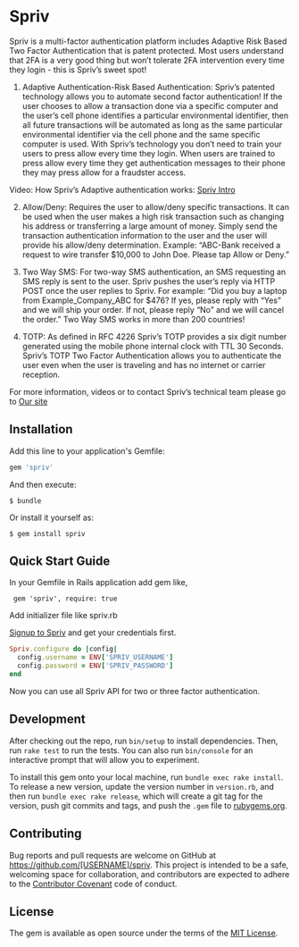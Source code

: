 # Spriv

Spriv is a multi-factor authentication platform includes Adaptive Risk Based Two Factor Authentication that is patent protected. Most users understand that 2FA is a very good thing but won’t tolerate 2FA intervention every time they login - this is Spriv’s sweet spot!

1. Adaptive Authentication-Risk Based Authentication: Spriv’s patented technology allows you to automate second factor authentication! If the user chooses to allow a transaction done via a specific computer and the user’s cell phone identifies a particular environmental identifier, then all future transactions will be automated as long as the same particular environmental identifier via the cell phone and the same specific computer is used. With Spriv’s technology you don’t need to train your users to press allow every time they login. When users are trained to press allow every time they get authentication messages to their phone they may press allow for a fraudster access.  

Video: How Spriv’s Adaptive authentication works: [Spriv Intro](https://www.youtube.com/watch?v=fzsJiXD6XXE)

2.	Allow/Deny: Requires the user to allow/deny specific transactions.  It can be used when the user makes a high risk transaction such as changing his address or transferring a large amount of money. Simply send the transaction authentication information to the user and the user will provide his allow/deny determination. Example: “ABC-Bank received a request to wire transfer $10,000 to John Doe. Please tap Allow or Deny.”

3.	Two Way SMS: For two-way SMS authentication, an SMS requesting an SMS reply is sent to the user. Spriv pushes the user’s reply via HTTP POST once the user replies to Spriv. For example: “Did you buy a laptop from Example_Company_ABC for $476? If yes, please reply with “Yes” and we will ship your order. If not, please reply “No” and we will cancel the order.”   Two Way SMS works in more than 200 countries!


4.	TOTP: As defined in RFC 4226 Spriv’s TOTP provides a six digit number generated using the mobile phone internal clock with TTL 30 Seconds. Spriv’s TOTP Two Factor Authentication allows you to authenticate the user even when the user is traveling and has no internet or carrier reception.

For more information, videos or to contact Spriv’s technical team please go to [Our site](https://www.spriv.com/)

## Installation

Add this line to your application's Gemfile:

```ruby
gem 'spriv'
```

And then execute:

    $ bundle

Or install it yourself as:

    $ gem install spriv

## Quick Start Guide

 In your Gemfile in Rails application add gem like,

```
 gem 'spriv', require: true
```

 Add initializer file like spriv.rb

 [Signup to Spriv][spriv] and get your credentials first.

[spriv]: https://spriv.com/

```ruby
Spriv.configure do |config|
  config.username = ENV['SPRIV_USERNAME']
  config.password = ENV['SPRIV_PASSWORD']
end
```

Now you can use all Spriv API for two or three factor authentication.

## Development

After checking out the repo, run `bin/setup` to install dependencies. Then, run `rake test` to run the tests. You can also run `bin/console` for an interactive prompt that will allow you to experiment.

To install this gem onto your local machine, run `bundle exec rake install`. To release a new version, update the version number in `version.rb`, and then run `bundle exec rake release`, which will create a git tag for the version, push git commits and tags, and push the `.gem` file to [rubygems.org](https://rubygems.org).

## Contributing

Bug reports and pull requests are welcome on GitHub at https://github.com/[USERNAME]/spriv. This project is intended to be a safe, welcoming space for collaboration, and contributors are expected to adhere to the [Contributor Covenant](http://contributor-covenant.org) code of conduct.


## License

The gem is available as open source under the terms of the [MIT License](http://opensource.org/licenses/MIT).
